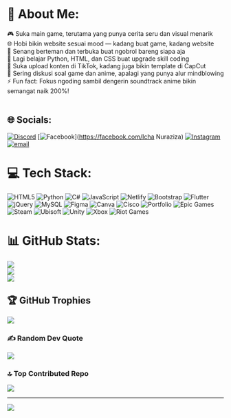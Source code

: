 # 💫 About Me:
🎮 Suka main game, terutama yang punya cerita seru dan visual menarik<br>🌐 Hobi bikin website sesuai mood — kadang buat game, kadang website<br>🤝 Senang berteman dan terbuka buat ngobrol bareng siapa aja<br>🐍 Lagi belajar Python, HTML, dan CSS buat upgrade skill coding<br>🎥 Suka upload konten di TikTok, kadang juga bikin template di CapCut<br>💬 Sering diskusi soal game dan anime, apalagi yang punya alur mindblowing<br>⚡ Fun fact: Fokus ngoding sambil dengerin soundtrack anime bikin semangat naik 200%!<br><br>


## 🌐 Socials:
[![Discord](https://img.shields.io/badge/Discord-%237289DA.svg?logo=discord&logoColor=white)](https://discord.gg/https://discord.gg/RdMt2BUwcR) [![Facebook](https://img.shields.io/badge/Facebook-%231877F2.svg?logo=Facebook&logoColor=white)](https://facebook.com/Icha Nuraziza) [![Instagram](https://img.shields.io/badge/Instagram-%23E4405F.svg?logo=Instagram&logoColor=white)](https://instagram.com/miichiko69) [![email](https://img.shields.io/badge/Email-D14836?logo=gmail&logoColor=white)](mailto:ichanuraziza17@gmail.com) 

# 💻 Tech Stack:
![HTML5](https://img.shields.io/badge/html5-%23E34F26.svg?style=for-the-badge&logo=html5&logoColor=white) ![Python](https://img.shields.io/badge/python-3670A0?style=for-the-badge&logo=python&logoColor=ffdd54) ![C#](https://img.shields.io/badge/c%23-%23239120.svg?style=for-the-badge&logo=csharp&logoColor=white) ![JavaScript](https://img.shields.io/badge/javascript-%23323330.svg?style=for-the-badge&logo=javascript&logoColor=%23F7DF1E) ![Netlify](https://img.shields.io/badge/netlify-%23000000.svg?style=for-the-badge&logo=netlify&logoColor=#00C7B7) ![Bootstrap](https://img.shields.io/badge/bootstrap-%238511FA.svg?style=for-the-badge&logo=bootstrap&logoColor=white) ![Flutter](https://img.shields.io/badge/Flutter-%2302569B.svg?style=for-the-badge&logo=Flutter&logoColor=white) ![jQuery](https://img.shields.io/badge/jquery-%230769AD.svg?style=for-the-badge&logo=jquery&logoColor=white) ![MySQL](https://img.shields.io/badge/mysql-4479A1.svg?style=for-the-badge&logo=mysql&logoColor=white) ![Figma](https://img.shields.io/badge/figma-%23F24E1E.svg?style=for-the-badge&logo=figma&logoColor=white) ![Canva](https://img.shields.io/badge/Canva-%2300C4CC.svg?style=for-the-badge&logo=Canva&logoColor=white) ![Cisco](https://img.shields.io/badge/cisco-%23049fd9.svg?style=for-the-badge&logo=cisco&logoColor=black) ![Portfolio](https://img.shields.io/badge/Portfolio-%23000000.svg?style=for-the-badge&logo=firefox&logoColor=#FF7139) ![Epic Games](https://img.shields.io/badge/epicgames-%23313131.svg?style=for-the-badge&logo=epicgames&logoColor=white) ![Steam](https://img.shields.io/badge/steam-%23000000.svg?style=for-the-badge&logo=steam&logoColor=white) ![Ubisoft](https://img.shields.io/badge/Ubisoft-%23F5F5F5.svg?style=for-the-badge&logo=Ubisoft&logoColor=black) ![Unity](https://img.shields.io/badge/unity-%23000000.svg?style=for-the-badge&logo=unity&logoColor=white) ![Xbox](https://img.shields.io/badge/xbox-%23107C10.svg?style=for-the-badge&logo=xbox&logoColor=white) ![Riot Games](https://img.shields.io/badge/riotgames-D32936.svg?style=for-the-badge&logo=riotgames&logoColor=white)
# 📊 GitHub Stats:
![](https://github-readme-stats.vercel.app/api?username=mlyhia&theme=radical&hide_border=true&include_all_commits=true&count_private=false)<br/>
![](https://nirzak-streak-stats.vercel.app/?user=mlyhia&theme=radical&hide_border=true)<br/>
![](https://github-readme-stats.vercel.app/api/top-langs/?username=mlyhia&theme=radical&hide_border=true&include_all_commits=true&count_private=false&layout=compact)

## 🏆 GitHub Trophies
![](https://github-profile-trophy.vercel.app/?username=mlyhia&theme=radical&no-frame=true&no-bg=false&margin-w=4)

### ✍️ Random Dev Quote
![](https://quotes-github-readme.vercel.app/api?type=horizontal&theme=radical)

### 🔝 Top Contributed Repo
![](https://github-contributor-stats.vercel.app/api?username=mlyhia&limit=5&theme=radical&combine_all_yearly_contributions=true)

---
[![](https://visitcount.itsvg.in/api?id=mlyhia&icon=7&color=0)](https://visitcount.itsvg.in)

<!-- Proudly created with GPRM ( https://gprm.itsvg.in ) -->

